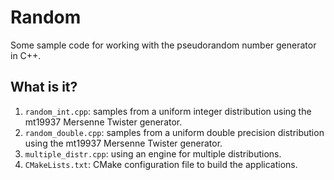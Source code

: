# Random
Some sample code for working with the pseudorandom number generator in
C++.

## What is it?
1. `random_int.cpp`: samples from a uniform integer distribution using
    the mt19937 Mersenne Twister generator.
1. `random_double.cpp`: samples from a uniform double precision
    distribution using the mt19937 Mersenne Twister generator.
1. `multiple_distr.cpp`: using an engine for multiple distributions.
1. `CMakeLists.txt`: CMake configuration file to build the applications.
